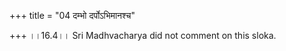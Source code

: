 +++
title = "04 दम्भो दर्पोऽभिमानश्च"

+++
।।16.4।। Sri Madhvacharya did not comment on this sloka.
